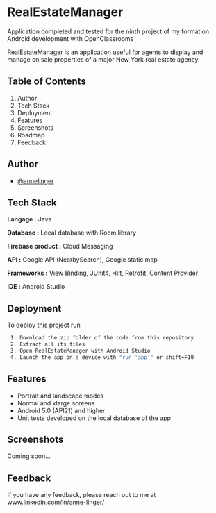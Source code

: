 # RealEstateManager
Application completed and tested for the ninth project of my formation Android development with OpenClassrooms

RealEstateManager is an application useful for agents to display and manage on sale properties of a major New York real estate agency.

## Table of Contents
1. Author
2. Tech Stack
3. Deployment
4. Features
5. Screenshots
6. Roadmap
7. Feedback


## Author

- [@annelinger](https://www.github.com/annelinger)


## Tech Stack

**Langage :** Java

**Database :** Local database with Room library

**Firebase product :** Cloud Messaging

**API :** Google API (NearbySearch), Google static map

**Frameworks :** View Binding, JUnit4, Hilt, Retrofit, Content Provider

**IDE :** Android Studio


## Deployment

To deploy this project run

```bash
 1. Download the zip folder of the code from this repository
 2. Extract all its files
 3. Open RealEstateManager with Android Studio
 4. Launch the app on a device with "run 'app'" or shift+F10
```


## Features

- Portrait and landscape modes
- Normal and xlarge screens
- Android 5.0 (API21) and higher
- Unit tests developed on the local database of the app


## Screenshots

Coming soon...


## Feedback

If you have any feedback, please reach out to me at www.linkedin.com/in/anne-linger/
